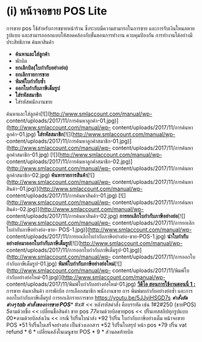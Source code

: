 # (i)    หน้าจอขาย POS Lite

การขาย pos ใช้สำหรับการขขายหน้าร้าน ซึ่งระบบมีความสามารถในการขาย
และการรับเงินใหนลหายรูปแบบ และสามารถออกแบบให้สอดคล้องกับขั้นตอนการทำงาน
ควบคุมป้องกัน การทำงานได้อย่างมีประสิทธิภาพ ค้นหาสินค้า

  * **ค้นหาและใส่ลูกค้า**
  * พักบิล
  * **ยกเลิกบิล(ใบกำกับอย่างย่อ)**
  * **ยกเลิกรายการขาย**
  * **พิมพ์ใบกำกับซ้ำ**
  * **ออกใบกำกับภาษีเต็มรูป**
  * **ใส่รหัสสมาชิก**
  * ใส่รหัสพนักงานขาย

ค้นหาและใส่ลูกค้า[![](http://www.smlaccount.com/manual/wp-
content/uploads/2017/11/การค้นหาลูกค้า-01.jpg)](http://www.smlaccount.com/manual/wp-
content/uploads/2017/11/การค้นหาลูกค้า-01.jpg)
**ใส่รหัสสมาชิก**[![](http://www.smlaccount.com/manual/wp-
content/uploads/2017/11/การค้นหาลูกค้าสมาชิก-01.jpg)](http://www.smlaccount.com/manual/wp-
content/uploads/2017/11/การค้นหาลูกค้าสมาชิก-01.jpg)
[![](http://www.smlaccount.com/manual/wp-
content/uploads/2017/11/การค้นหาลูกค้าสมาชิก-02.jpg)](http://www.smlaccount.com/manual/wp-
content/uploads/2017/11/การค้นหาลูกค้าสมาชิก-02.jpg)
**ค้นหารายการสินค้า**[![](http://www.smlaccount.com/manual/wp-
content/uploads/2017/11/การค้นหาสินค้า-01.jpg)](http://www.smlaccount.com/manual/wp-
content/uploads/2017/11/การค้นหาสินค้า-01.jpg)
[![](http://www.smlaccount.com/manual/wp-
content/uploads/2017/11/การค้นหาสินค้า-02.jpg)](http://www.smlaccount.com/manual/wp-
content/uploads/2017/11/การค้นหาสินค้า-02.jpg)
**การยกเลิกใบกำกับภาษีอย่างย่อ**[![](http://www.smlaccount.com/manual/wp-
content/uploads/2017/11/การยกเลิกใบกำกับภาษีอย่างย่อ-ขาย-
POS-1.jpg)](http://www.smlaccount.com/manual/wp-
content/uploads/2017/11/การยกเลิกใบกำกับภาษีอย่างย่อ-ขาย-POS-1.jpg)
**นำใบกำกับอย่างย่อมาออกใบกำกับภาษีเต็มรูป**[![](http://www.smlaccount.com/manual/wp-
content/uploads/2017/11/การออกใบกำกับภาษีเต็มรูป-01.jpg)](http://www.smlaccount.com/manual/wp-
content/uploads/2017/11/การออกใบกำกับภาษีเต็มรูป-01.jpg)
**พิมพ์ใบกำกับภาษีอย่างย่อใหม่**[![](http://www.smlaccount.com/manual/wp-
content/uploads/2017/11/พิมพ์ใบกำกับอย่างย่อใหม่-01.jpg)](http://www.smlaccount.com/manual/wp-
content/uploads/2017/11/พิมพ์ใบกำกับอย่างย่อใหม่-01.jpg)     [**วีดีโอ
สอนการใช้งานตอนนี่ 1 :** ](https://youtu.be/5JJviHSGD7s) การขาย ค้นหาสินค้า
การพักบิล การเลือกสมาขิก พนักงานขาย การ พิมพ์มบกำกับอย่างย่อซ้ำ
และการออกใบกำกับภาษีเต็มรูป การยกเลิกรายการขาย https://youtu.be/5JJviHSGD7s
*****คำสั่งลัดต่างๆ tab คำสั่งของการขาย POS****** #x# << หลังรหัสคำสั่ง
คือบรรทัด เช่น *1*#2#250 (ขายPOS) *5*ตามด้วยชื่อ << เปลี่ยนชื่อสินค้า ขาย pos
*77*ตามด้วยบิลขายpos << ปริ้นเทสสลิปทุกรูปแบบ *0*0*ตามด้วยบิลส่งเงิน << กรณี
รีปริ้นใบนำส่ง *92 รีปริ้น ใบกำกับภาษีอย่างเต็ม หน้าจอขาย POS *51
รีปริ้นใบเสร็จอย่างย่อ เป็นช่วงเอกสาร *52 รีปริ้นใบสรุป หน้า pos *79 ปริ้น vat
refund * 6 * เปลี่ยนคลังในเมนูขาย POS * 9 * ส่วนลดท้ายบิล  

